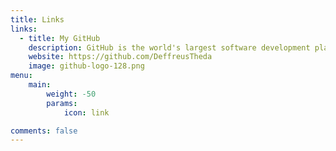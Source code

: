 ```yaml
---
title: Links
links:
  - title: My GitHub
    description: GitHub is the world's largest software development platform.
    website: https://github.com/DeffreusTheda
    image: github-logo-128.png
menu:
    main: 
        weight: -50
        params:
            icon: link

comments: false
---
```

